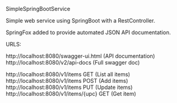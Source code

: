 SimpleSpringBootService

Simple web service using SpringBoot with a RestController.

SpringFox added to provide automated JSON API documentation.

URLS:

  http://localhost:8080/swagger-ui.html     (API documentation)
  http://localhost:8080/v2/api-docs         (Full swagger doc)


  http://localhost:8080/v1/items        GET    (List all items)
  http://localhost:8080/v1/items        POST   (Add items)
  http://localhost:8080/v1/items        PUT    (Update items)
  http://localhost:8080/v1/items/{upc}  GET    (Get item)
